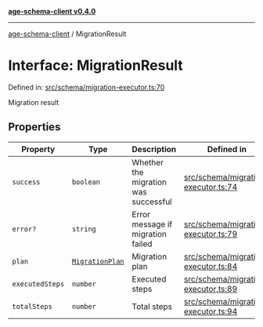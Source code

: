 [**age-schema-client v0.4.0**](../index.md)

***

[age-schema-client](../index.md) / MigrationResult

# Interface: MigrationResult

Defined in: [src/schema/migration-executor.ts:70](https://github.com/standardbeagle/ageSchemaClient/blob/main/src/schema/migration-executor.ts#L70)

Migration result

## Properties

| Property | Type | Description | Defined in |
| ------ | ------ | ------ | ------ |
| <a id="success"></a> `success` | `boolean` | Whether the migration was successful | [src/schema/migration-executor.ts:74](https://github.com/standardbeagle/ageSchemaClient/blob/main/src/schema/migration-executor.ts#L74) |
| <a id="error"></a> `error?` | `string` | Error message if migration failed | [src/schema/migration-executor.ts:79](https://github.com/standardbeagle/ageSchemaClient/blob/main/src/schema/migration-executor.ts#L79) |
| <a id="plan"></a> `plan` | [`MigrationPlan`](MigrationPlan.md) | Migration plan | [src/schema/migration-executor.ts:84](https://github.com/standardbeagle/ageSchemaClient/blob/main/src/schema/migration-executor.ts#L84) |
| <a id="executedsteps"></a> `executedSteps` | `number` | Executed steps | [src/schema/migration-executor.ts:89](https://github.com/standardbeagle/ageSchemaClient/blob/main/src/schema/migration-executor.ts#L89) |
| <a id="totalsteps"></a> `totalSteps` | `number` | Total steps | [src/schema/migration-executor.ts:94](https://github.com/standardbeagle/ageSchemaClient/blob/main/src/schema/migration-executor.ts#L94) |
